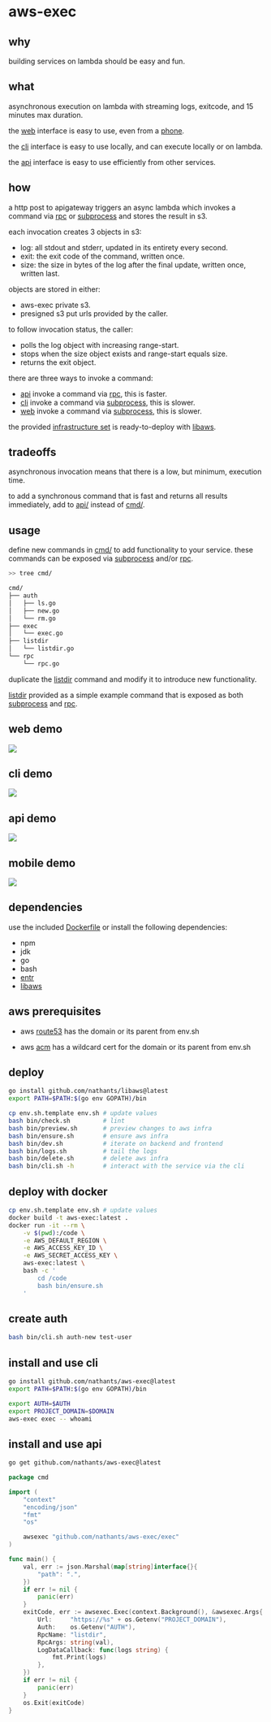 # aws-exec

## why

building services on lambda should be easy and fun.

## what

asynchronous execution on lambda with streaming logs, exitcode, and 15 minutes max duration.

the [web](#web-demo) interface is easy to use, even from a [phone](#mobile-demo).

the [cli](#cli-demo) interface is easy to use locally, and can execute locally or on lambda.

the [api](#api-demo) interface is easy to use efficiently from other services.

## how

a http post to apigateway triggers an async lambda which invokes a command via [rpc](https://github.com/nathants/aws-exec/tree/master/cmd/rpc/rpc.go) or [subprocess](https://github.com/nathants/aws-exec/tree/master/cmd/exec/exec.go) and stores the result in s3.

each invocation creates 3 objects in s3:
- log: all stdout and stderr, updated in its entirety every second.
- exit: the exit code of the command, written once.
- size: the size in bytes of the log after the final update, written once, written last.

objects are stored in either:
- aws-exec private s3.
- presigned s3 put urls provided by the caller.

to follow invocation status, the caller:
- polls the log object with increasing range-start.
- stops when the size object exists and range-start equals size.
- returns the exit object.

there are three ways to invoke a command:
- [api](#api-demo) invoke a command via [rpc](https://github.com/nathants/aws-exec/tree/master/cmd/rpc/rpc.go), this is faster.
- [cli](#cli-demo) invoke a command via [subprocess](https://github.com/nathants/aws-exec/tree/master/cmd/exec/exec.go), this is slower.
- [web](#web-demo) invoke a command via [subprocess](https://github.com/nathants/aws-exec/tree/master/cmd/exec/exec.go), this is slower.

the provided [infrastructure set](https://github.com/nathants/aws-exec/blob/master/infra.yaml) is ready-to-deploy with [libaws](https://github.com/nathants/libaws).

## tradeoffs

asynchronous invocation means that there is a low, but minimum, execution time.

to add a synchronous command that is fast and returns all results immediately, add to [api/](https://github.com/nathants/aws-exec/tree/master/backend/backend.go#L353) instead of [cmd/](https://github.com/nathants/aws-exec/tree/master/cmd).

## usage

define new commands in [cmd/](https://github.com/nathants/aws-exec/tree/master/cmd) to add functionality to your service. these commands can be exposed via [subprocess](https://github.com/nathants/aws-exec/tree/master/cmd/exec/exec.go) and/or [rpc](https://github.com/nathants/aws-exec/tree/master/cmd/rpc/rpc.go).

```bash
>> tree cmd/

cmd/
├── auth
│   ├── ls.go
│   ├── new.go
│   └── rm.go
├── exec
│   └── exec.go
├── listdir
│   └── listdir.go
└── rpc
    └── rpc.go
```

duplicate the [listdir](https://github.com/nathants/aws-exec/tree/master/cmd/listdir/listdir.go) command and modify it to introduce new functionality.

[listdir](https://github.com/nathants/aws-exec/tree/master/cmd/listdir/listdir.go) provided as a simple example command that is exposed as both [subprocess](https://github.com/nathants/aws-exec/tree/master/cmd/exec/exec.go) and [rpc](https://github.com/nathants/aws-exec/tree/master/cmd/rpc/rpc.go).

## web demo

![](https://github.com/nathants/aws-exec/raw/master/gif/web.gif)

## cli demo

![](https://github.com/nathants/aws-exec/raw/master/gif/cli.gif)

## api demo

![](https://github.com/nathants/aws-exec/raw/master/gif/api.gif)

## mobile demo

![](https://github.com/nathants/aws-exec/raw/master/gif/mobile.gif)

## dependencies

use the included [Dockerfile](./Dockerfile) or install the following dependencies:
- npm
- jdk
- go
- bash
- [entr](https://formulae.brew.sh/formula/entr)
- [libaws](https://github.com/nathants/libaws)

## aws prerequisites

- aws [route53](https://console.aws.amazon.com/route53/v2/hostedzones) has the domain or its parent from env.sh

- aws [acm](https://us-west-2.console.aws.amazon.com/acm/home) has a wildcard cert for the domain or its parent from env.sh

## deploy

```bash
go install github.com/nathants/libaws@latest
export PATH=$PATH:$(go env GOPATH)/bin

cp env.sh.template env.sh # update values
bash bin/check.sh         # lint
bash bin/preview.sh       # preview changes to aws infra
bash bin/ensure.sh        # ensure aws infra
bash bin/dev.sh           # iterate on backend and frontend
bash bin/logs.sh          # tail the logs
bash bin/delete.sh        # delete aws infra
bash bin/cli.sh -h        # interact with the service via the cli
```

## deploy with docker

```bash
cp env.sh.template env.sh # update values
docker build -t aws-exec:latest .
docker run -it --rm \
    -v $(pwd):/code \
    -e AWS_DEFAULT_REGION \
    -e AWS_ACCESS_KEY_ID \
    -e AWS_SECRET_ACCESS_KEY \
    aws-exec:latest \
    bash -c '
        cd /code
        bash bin/ensure.sh
    '
```

## create auth

```bash
bash bin/cli.sh auth-new test-user
```

## install and use cli

```bash
go install github.com/nathants/aws-exec@latest
export PATH=$PATH:$(go env GOPATH)/bin

export AUTH=$AUTH
export PROJECT_DOMAIN=$DOMAIN
aws-exec exec -- whoami
```

## install and use api

```bash
go get github.com/nathants/aws-exec@latest
```

```go
package cmd

import (
	"context"
	"encoding/json"
	"fmt"
	"os"

	awsexec "github.com/nathants/aws-exec/exec"
)

func main() {
	val, err := json.Marshal(map[string]interface{}{
		"path": ".",
	})
	if err != nil {
	    panic(err)
	}
	exitCode, err := awsexec.Exec(context.Background(), &awsexec.Args{
		Url:     "https://%s" + os.Getenv("PROJECT_DOMAIN"),
		Auth:    os.Getenv("AUTH"),
		RpcName: "listdir",
		RpcArgs: string(val),
		LogDataCallback: func(logs string) {
			fmt.Print(logs)
		},
	})
	if err != nil {
		panic(err)
	}
	os.Exit(exitCode)
}
```
